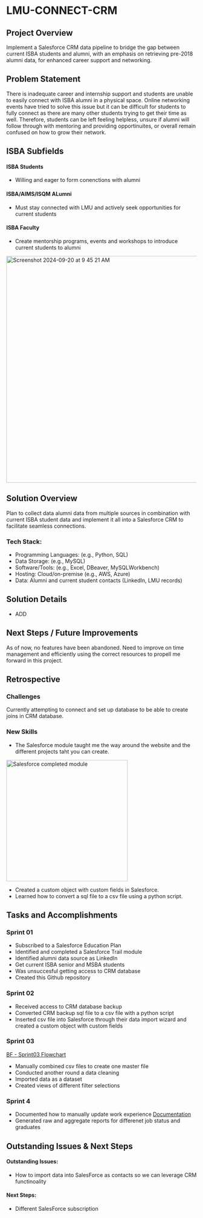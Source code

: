 # LMU-CONNECT-CRM

## Project Overview 
Implement a Salesforce CRM data pipeline to bridge the gap between current ISBA students and alumni, with an emphasis on retrieving pre-2018 alumni data, for enhanced career support and networking.

## Problem Statement 
  There is inadequate career and internship support and students are unable to easily connect with ISBA alumni in a physical space. 
  Online networking events have tried to solve this issue but it can be difficult for students to fully connect as there are many other students trying to get their time as well. Therefore, students can be left feeling helpless, unsure if alumni will follow through with mentoring and providing opportinuites, or overall remain confused on how to grow their network. 


## ISBA Subfields
#### ISBA Students 
- Willing and eager to form conenctions with alumni

#### ISBA/AIMS/ISQM ALumni
- Must stay connected with LMU and actively seek opportunities for current students

#### ISBA Faculty
- Create mentorship programs, events and workshops to introduce current students to alumni

<img width="600" alt="Screenshot 2024-09-20 at 9 45 21 AM" src="https://github.com/user-attachments/assets/2d96431f-6eb0-483d-9321-37a2fd553d25">

## Solution Overview
Plan to collect data alumni data from multiple sources in combination with current ISBA student data and implement it all into a Salesforce CRM to facilitate seamless connections.

### Tech Stack:
- Programming Languages: (e.g., Python, SQL) 
- Data Storage: (e.g., MySQL)
- Software/Tools: (e.g., Excel, DBeaver, MySQLWorkbench)
- Hosting: Cloud/on-premise (e.g., AWS, Azure)
- Data: Alumni and current student contacts (LinkedIn, LMU records)

## Solution Details 
- ADD

## Next Steps / Future Improvements
As of now, no features have been abandoned. 
Need to improve on time management and efficiently using the correct resources to propell me forward in this project. 

## Retrospective
### Challenges 
Currently attempting to connect and set up database to be able to create joins in CRM database.
### New Skills
- The Salesforce module taught me the way around the website and the different projects taht you can create. 
<img width="321" alt="Salesforce completed module" src="https://github.com/user-attachments/assets/33ba2f05-9875-4208-be3e-d3589201f65b">

- Created a custom object with custom fields in Salesforce.
- Learned how to convert a sql file to a csv file using a python script.

## Tasks and Accomplishments
### Sprint 01
- Subscribed to a Salesforce Education Plan
- Identified and completed a Salesforce Trail module
- Identified alumni data source as LinkedIn
- Get current ISBA senior and MSBA students
- Was unsuccesful getting access to CRM database
- Created this Github repository

### Sprint 02
- Received access to CRM database backup
- Converted CRM backup sql file to a csv file with a python script
- Inserted csv file into Salesforce through their data import wizard and created a custom object with custom fields

### Sprint 03
[BF - Sprint03 Flowchart](https://github.com/user-attachments/files/17369309/BF.-.Sprint03.Flowchart.pdf)
- Manually combined csv files to create one master file
- Conducted another round a data cleaning 
- Imported data as a dataset 
- Created views of different filter selections

### Sprint 4
-  Documented how to manually update work experience [Documentation](https://github.com/breeflores129/LMU-CONNECT-CRM/blob/main/Capstone%20Documentation.pdf)
- Generated raw and aggregate reports for differenet job status and graduates

## Outstanding Issues & Next Steps
#### Outstanding Issues:
- How to import data into SalesForce as contacts so we can leverage CRM functinoality

#### Next Steps:
- Different SalesForce subscription


